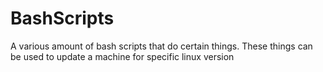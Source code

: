 # BashScripts
A various amount of bash scripts that do certain things. These things can be used to update a machine for specific linux version 
